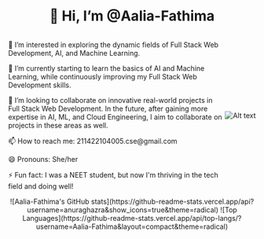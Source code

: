 <h1 align="center">👋 Hi, I’m @Aalia-Fathima</h1>

<div style="display: flex; justify-content: space-between; align-items: center;">
  <div style="flex: 1;">
    <p>👀 I’m interested in exploring the dynamic fields of Full Stack Web Development, AI, and Machine Learning.</p>
    <p>🌱 I’m currently starting to learn the basics of AI and Machine Learning, while continuously improving my Full Stack Web Development skills.</p>
    <p>💞️ I’m looking to collaborate on innovative real-world projects in Full Stack Web Development. In the future, after gaining more expertise in AI, ML, and Cloud Engineering, I aim to collaborate on projects in these areas as well.</p>
    <p>📫 How to reach me: 211422104005.cse@gmail.com</p>
    <p>😄 Pronouns: She/her</p>
    <p>⚡ Fun fact: I was a NEET student, but now I'm thriving in the tech field and doing well!</p>
  </div>
  <div align="center">
    <img src="https://drive.google.com/uc?id=1htOhqK7ViDOhCLUT95cNZm70eJwkexPS" alt="Alt text">
  </div>
</div>
<div style="text-align: center;">
  ![Aalia-Fathima's GitHub stats](https://github-readme-stats.vercel.app/api?username=anuraghazra&show_icons=true&theme=radical)
  ![Top Languages](https://github-readme-stats.vercel.app/api/top-langs/?username=Aalia-Fathima&layout=compact&theme=radical)
</div>
<!---
Aalia-Fathima/Aalia-Fathima is a ✨ special ✨ repository because its `README.md` (this file) appears on your GitHub profile.
You can click the Preview link to take a look at your changes.
--->
